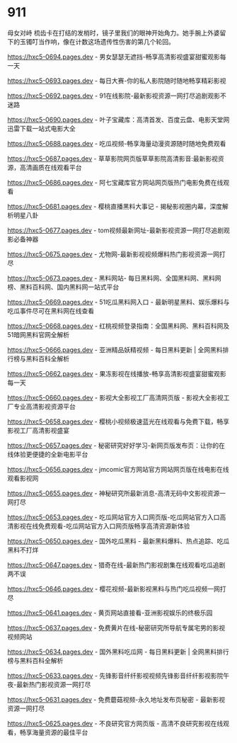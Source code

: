 # 911
母女对峙 梳齿卡在打结的发梢时，镜子里我们的眼神开始角力。她手腕上外婆留下的玉镯叮当作响，像在计数这场遗传性伤害的第几个轮回。

https://hxc5-0694.pages.dev - 男女瑟瑟无遮挡-畅享高清影视盛宴甜蜜观影每一天

https://hxc5-0693.pages.dev - 每日大赛-你的私人影院随时随地畅享精彩影视

https://hxc5-0692.pages.dev - 91在线影院-最新影视资源一网打尽追剧观影不迷路

https://hxc5-0690.pages.dev - 叶子宝藏库：高清首发、百度云盘、电影天堂网迅雷下载一站式电影大全

https://hxc5-0688.pages.dev - 吃瓜视频-畅享海量动漫资源随时随地免费观看

https://hxc5-0687.pages.dev - 草草影院网页版草草影院高清影音:最新影视资源，高清画质在线观看平台

https://hxc5-0686.pages.dev - 阿七宝藏库官方网站网页版热门电影免费在线观看

https://hxc5-0681.pages.dev - 樱桃直播黑料大事记 - 揭秘影视圈内幕，深度解析明星八卦

https://hxc5-0677.pages.dev - tom视频最新网址-最新影视资源一网打尽追剧观影必备神器

https://hxc5-0675.pages.dev - 尤物网-最新影视视频爆料热门影视资源一网打尽

https://hxc5-0673.pages.dev - 黑料网站- 每日黑料网、全国黑料网、黑料网榜、黑料百科网、国内黑料网一站式平台

https://hxc5-0669.pages.dev - 51吃瓜黑料网入口 - 最新明星黑料、娱乐爆料与吃瓜事件尽可在黑料网在线查看

https://hxc5-0668.pages.dev - 红桃视频登录指南：全国黑料网、黑料百科网及51暗网黑料官网全解析

https://hxc5-0666.pages.dev - 亚洲精品妖精视频 - 每日黑料更新 | 全网黑料排行榜与黑料百科全解析

https://hxc5-0662.pages.dev - 果冻影视在线播放-畅享高清影视盛宴甜蜜观影每一天

https://hxc5-0660.pages.dev - 影视大全影视工厂高清网页版 - 影视大全影视工厂专业高清影视资源平台

https://hxc5-0658.pages.dev - 樱桃小视频极速蓝光在线观看与免费下载，畅享影视工厂高清影视盛宴

https://hxc5-0657.pages.dev - 秘密研究好好学习-新网页版发布页：让你的在线体验更便捷的全新电影平台

https://hxc5-0656.pages.dev - jmcomic官方网站官方网站网页版在线电影在线观看影视网

https://hxc5-0655.pages.dev - 神秘研究所最新消息-高清无码中文影视资源一网打尽

https://hxc5-0653.pages.dev - 吃瓜网站官方入口网页版-吃瓜网站官方入口高清影视在线免费观看-吃瓜网站官方入口网页版畅享高清资源新体验

https://hxc5-0650.pages.dev - 国外吃瓜黑料 - 最新黑料爆料、热点追踪、吃瓜黑料不打烊

https://hxc5-0647.pages.dev - 猎奇在线-最新热门影视剧集在线观看吃瓜追剧两不误

https://hxc5-0646.pages.dev - 樱花视频-最新影视黑料与热门吃瓜视频一网打尽

https://hxc5-0641.pages.dev - 黄页网站直接看-亚洲影视娱乐的终极乐园

https://hxc5-0637.pages.dev - 免费黄片在线-秘密研究所导航专属宅男的影视视频网站

https://hxc5-0634.pages.dev - 国外黑料吃瓜网 - 每日黑料更新 | 全网黑料排行榜与黑料百科全解析

https://hxc5-0633.pages.dev - 先锋影音纤纤影视视频先锋影音纤纤影视影院午夜-最新热门影视资源一网打尽

https://hxc5-0631.pages.dev - 免费蘑菇视频-永久地址发布页秘密 - 最新影视资源一网打尽

https://hxc5-0625.pages.dev - 不良研究官方网页版 - 高清不良研究影视在线观看，畅享海量资源的最佳平台

